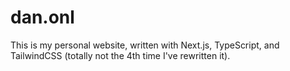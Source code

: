 # dan.onl

This is my personal website, written with Next.js, TypeScript, and TailwindCSS (totally not the 4th time I've rewritten it).
